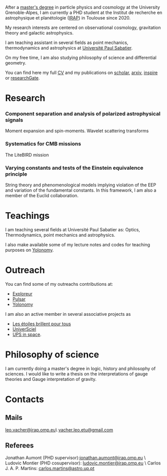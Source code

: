 After a [master's degree](https://master-physique.univ-grenoble-alpes.fr/le-programme/master-psc/) in particle physics and cosmology at the University Grenoble-Alpes, I am currently a PHD student at the Institut de recherche en astrophysique et planétologie ([IRAP](https://www.irap.omp.eu)) in Toulouse since 2020. 

My research interests are centered on observational cosmology, gravitation theory and galactic astrophysics.

I am teaching assistant in several fields as point mechanics, thermodynamics and astrophysics at [Université Paul Sabatier](https://www.univ-tlse3.fr).

On my free time, I am also studying philosophy of science and differential geometry.

You can find here my full [CV](CV/CV_PHD.pdf) and my publications on [scholar](https://scholar.google.com/citations?user=uLb6OyYAAAAJ&hl=fr&authuser=1), [arxiv](https://arxiv.org/search/astro-ph?searchtype=author&query=Vacher%2C+L), [inspire](https://inspirehep.net/authors/1969120?ui-citation-summary=true) or [researchGate](https://www.researchgate.net/profile/Leo-Vacher).

# Research

### Component separation and analysis of polarized astrophysical signals

Moment expansion and spin-moments.
Wavelet scattering transforms

### Systematics for CMB missions 

The LiteBIRD mission

### Varying constants and tests of the Einstein equivalence principle

String theory and phenomenological models implying violation of the EEP and variation of the fundamental constants.
In this framework, I am also a member of the Euclid collaboration.

# Teachings 

I am teaching several fields at Université Paul Sabatier as: Optics, Thermodynamics, point mechanics and astrophysics.

I also make available some of my lecture notes and codes for teaching purposes on [Yolonomy](https://yolonomy.github.io).

# Outreach 

You can find some of my outreachs contributions at:
- [Exploreur](https://www.univ-tlse3.fr/exploreur-litebird-en-quete-des-premieres-fractions-de-secondes-de-l-univers)
- [Pulsar](https://www.nfist.pt/pulsar/pulsar41)
- [Yolonomy](https://yolonomy.github.io)

I am also an active member in several associative projects as
- [Les étoiles brillent pour tous](http://ebpt.fr/association/)
- [UniverSciel](https://www.google.com/search?client=opera&q=Universciel&sourceid=opera&ie=UTF-8&oe=UTF-8)
- [UPS in space](https://www.upsinspace.com).

# Philosophy of science

I am currently doing a master's degree in logic, history and philosophy of sciences.
I would like to write a thesis on the interpretations of gauge theories and Gauge interpretation of gravity.

# Contacts

## Mails

leo.vacher@irap.omp.eu\\
vacher.leo.etu@gmail.com

## Referees

Jonathan Aumont (PHD supervisor):jonathan.aumont@irap.omp.eu \\
Ludovic Montier (PHD cosupervisor): ludovic.montier@irap.omp.eu \\
Carlos J. A. P. Martins: 
carlos.martins@astro.up.pt
